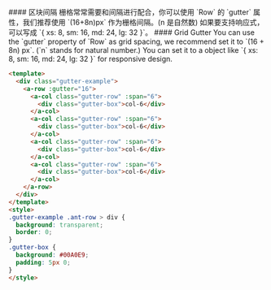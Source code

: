 <cn>
#### 区块间隔
栅格常常需要和间隔进行配合，你可以使用 `Row` 的 `gutter` 属性，我们推荐使用 `(16+8n)px` 作为栅格间隔。(n 是自然数)
如果要支持响应式，可以写成 `{ xs: 8, sm: 16, md: 24, lg: 32 }`。
</cn>

<us>
#### Grid Gutter
You can use the `gutter` property of `Row` as grid spacing, we recommend set it to `(16 + 8n) px`. (`n` stands for natural number.)
You can set it to a object like `{ xs: 8, sm: 16, md: 24, lg: 32 }` for responsive design.
</us>

```html
<template>
  <div class="gutter-example">
    <a-row :gutter="16">
      <a-col class="gutter-row" :span="6">
        <div class="gutter-box">col-6</div>
      </a-col>
      <a-col class="gutter-row" :span="6">
        <div class="gutter-box">col-6</div>
      </a-col>
      <a-col class="gutter-row" :span="6">
        <div class="gutter-box">col-6</div>
      </a-col>
      <a-col class="gutter-row" :span="6">
        <div class="gutter-box">col-6</div>
      </a-col>
    </a-row>
  </div>
</template>
<style>
.gutter-example .ant-row > div {
  background: transparent;
  border: 0;
}
.gutter-box {
  background: #00A0E9;
  padding: 5px 0;
}
</style>
```


